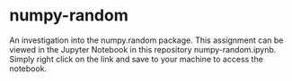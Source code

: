 # numpy-random
An investigation into the numpy.random package.
This assignment can be viewed in the Jupyter Notebook in this repository numpy-random.ipynb. Simply right click on the link and save to your machine to access the notebook.

